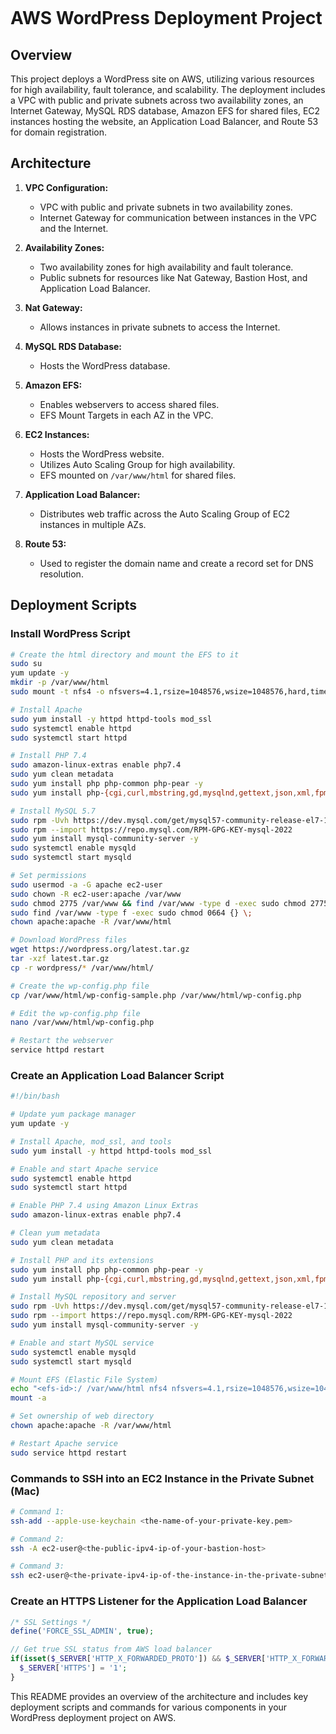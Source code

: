 ![]()
# AWS WordPress Deployment Project

## Overview

This project deploys a WordPress site on AWS, utilizing various resources for high availability, fault tolerance, and scalability. The deployment includes a VPC with public and private subnets across two availability zones, an Internet Gateway, MySQL RDS database, Amazon EFS for shared files, EC2 instances hosting the website, an Application Load Balancer, and Route 53 for domain registration.

## Architecture

1. **VPC Configuration:**
   - VPC with public and private subnets in two availability zones.
   - Internet Gateway for communication between instances in the VPC and the Internet.

2. **Availability Zones:**
   - Two availability zones for high availability and fault tolerance.
   - Public subnets for resources like Nat Gateway, Bastion Host, and Application Load Balancer.

3. **Nat Gateway:**
   - Allows instances in private subnets to access the Internet.

4. **MySQL RDS Database:**
   - Hosts the WordPress database.

5. **Amazon EFS:**
   - Enables webservers to access shared files.
   - EFS Mount Targets in each AZ in the VPC.

6. **EC2 Instances:**
   - Hosts the WordPress website.
   - Utilizes Auto Scaling Group for high availability.
   - EFS mounted on `/var/www/html` for shared files.

7. **Application Load Balancer:**
   - Distributes web traffic across the Auto Scaling Group of EC2 instances in multiple AZs.

8. **Route 53:**
   - Used to register the domain name and create a record set for DNS resolution.

## Deployment Scripts

### Install WordPress Script

```bash
# Create the html directory and mount the EFS to it
sudo su
yum update -y
mkdir -p /var/www/html
sudo mount -t nfs4 -o nfsvers=4.1,rsize=1048576,wsize=1048576,hard,timeo=600,retrans=2,noresvport <efs-id>:/ /var/www/html

# Install Apache
sudo yum install -y httpd httpd-tools mod_ssl
sudo systemctl enable httpd 
sudo systemctl start httpd

# Install PHP 7.4
sudo amazon-linux-extras enable php7.4
sudo yum clean metadata
sudo yum install php php-common php-pear -y
sudo yum install php-{cgi,curl,mbstring,gd,mysqlnd,gettext,json,xml,fpm,intl,zip} -y

# Install MySQL 5.7
sudo rpm -Uvh https://dev.mysql.com/get/mysql57-community-release-el7-11.noarch.rpm
sudo rpm --import https://repo.mysql.com/RPM-GPG-KEY-mysql-2022
sudo yum install mysql-community-server -y
sudo systemctl enable mysqld
sudo systemctl start mysqld

# Set permissions
sudo usermod -a -G apache ec2-user
sudo chown -R ec2-user:apache /var/www
sudo chmod 2775 /var/www && find /var/www -type d -exec sudo chmod 2775 {} \;
sudo find /var/www -type f -exec sudo chmod 0664 {} \;
chown apache:apache -R /var/www/html 

# Download WordPress files
wget https://wordpress.org/latest.tar.gz
tar -xzf latest.tar.gz
cp -r wordpress/* /var/www/html/

# Create the wp-config.php file
cp /var/www/html/wp-config-sample.php /var/www/html/wp-config.php

# Edit the wp-config.php file
nano /var/www/html/wp-config.php

# Restart the webserver
service httpd restart

```

### Create an Application Load Balancer Script

```bash
#!/bin/bash

# Update yum package manager
yum update -y

# Install Apache, mod_ssl, and tools
sudo yum install -y httpd httpd-tools mod_ssl

# Enable and start Apache service
sudo systemctl enable httpd
sudo systemctl start httpd

# Enable PHP 7.4 using Amazon Linux Extras
sudo amazon-linux-extras enable php7.4

# Clean yum metadata
sudo yum clean metadata

# Install PHP and its extensions
sudo yum install php php-common php-pear -y
sudo yum install php-{cgi,curl,mbstring,gd,mysqlnd,gettext,json,xml,fpm,intl,zip} -y

# Install MySQL repository and server
sudo rpm -Uvh https://dev.mysql.com/get/mysql57-community-release-el7-11.noarch.rpm
sudo rpm --import https://repo.mysql.com/RPM-GPG-KEY-mysql-2022
sudo yum install mysql-community-server -y

# Enable and start MySQL service
sudo systemctl enable mysqld
sudo systemctl start mysqld

# Mount EFS (Elastic File System)
echo "<efs-id>:/ /var/www/html nfs4 nfsvers=4.1,rsize=1048576,wsize=1048576,hard,timeo=600,retrans=2 0 0" >> /etc/fstab
mount -a

# Set ownership of web directory
chown apache:apache -R /var/www/html

# Restart Apache service
sudo service httpd restart
```

### Commands to SSH into an EC2 Instance in the Private Subnet (Mac)

```bash
# Command 1:
ssh-add --apple-use-keychain <the-name-of-your-private-key.pem>

# Command 2:
ssh -A ec2-user@<the-public-ipv4-ip-of-your-bastion-host>

# Command 3:
ssh ec2-user@<the-private-ipv4-ip-of-the-instance-in-the-private-subnet>
```

### Create an HTTPS Listener for the Application Load Balancer

```php
/* SSL Settings */
define('FORCE_SSL_ADMIN', true);

// Get true SSL status from AWS load balancer
if(isset($_SERVER['HTTP_X_FORWARDED_PROTO']) && $_SERVER['HTTP_X_FORWARDED_PROTO'] === 'https') {
  $_SERVER['HTTPS'] = '1';
}
```

This README provides an overview of the architecture and includes key deployment scripts and commands for various components in your WordPress deployment project on AWS.
